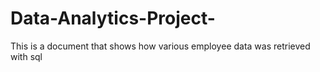 # Data-Analytics-Project-
This is a document that shows how various employee data was retrieved with sql

